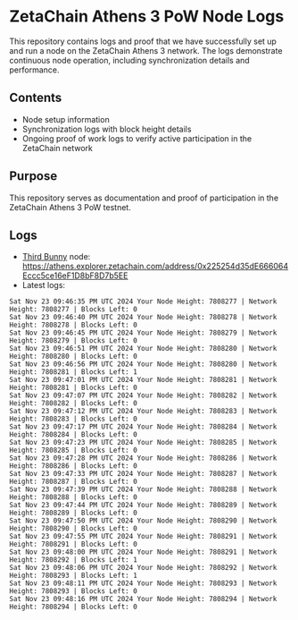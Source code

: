 # ZetaChain Athens 3 PoW Node Logs
This repository contains logs and proof that we have successfully set up and run a node on the ZetaChain Athens 3 network. The logs demonstrate continuous node operation, including synchronization details and performance.

## Contents
- Node setup information
- Synchronization logs with block height details
- Ongoing proof of work logs to verify active participation in the ZetaChain network

## Purpose
This repository serves as documentation and proof of participation in the ZetaChain Athens 3 PoW testnet.

## Logs

- [Third Bunny](https://thirdbunny.xyz/) node: https://athens.explorer.zetachain.com/address/0x225254d35dE666064Eccc5ce16eF1D8bF8D7b5EE
- Latest logs:
```
Sat Nov 23 09:46:35 PM UTC 2024 Your Node Height: 7808277 | Network Height: 7808277 | Blocks Left: 0
Sat Nov 23 09:46:40 PM UTC 2024 Your Node Height: 7808278 | Network Height: 7808278 | Blocks Left: 0
Sat Nov 23 09:46:45 PM UTC 2024 Your Node Height: 7808279 | Network Height: 7808279 | Blocks Left: 0
Sat Nov 23 09:46:51 PM UTC 2024 Your Node Height: 7808280 | Network Height: 7808280 | Blocks Left: 0
Sat Nov 23 09:46:56 PM UTC 2024 Your Node Height: 7808280 | Network Height: 7808281 | Blocks Left: 1
Sat Nov 23 09:47:01 PM UTC 2024 Your Node Height: 7808281 | Network Height: 7808281 | Blocks Left: 0
Sat Nov 23 09:47:07 PM UTC 2024 Your Node Height: 7808282 | Network Height: 7808282 | Blocks Left: 0
Sat Nov 23 09:47:12 PM UTC 2024 Your Node Height: 7808283 | Network Height: 7808283 | Blocks Left: 0
Sat Nov 23 09:47:17 PM UTC 2024 Your Node Height: 7808284 | Network Height: 7808284 | Blocks Left: 0
Sat Nov 23 09:47:23 PM UTC 2024 Your Node Height: 7808285 | Network Height: 7808285 | Blocks Left: 0
Sat Nov 23 09:47:28 PM UTC 2024 Your Node Height: 7808286 | Network Height: 7808286 | Blocks Left: 0
Sat Nov 23 09:47:33 PM UTC 2024 Your Node Height: 7808287 | Network Height: 7808287 | Blocks Left: 0
Sat Nov 23 09:47:39 PM UTC 2024 Your Node Height: 7808288 | Network Height: 7808288 | Blocks Left: 0
Sat Nov 23 09:47:44 PM UTC 2024 Your Node Height: 7808289 | Network Height: 7808289 | Blocks Left: 0
Sat Nov 23 09:47:50 PM UTC 2024 Your Node Height: 7808290 | Network Height: 7808290 | Blocks Left: 0
Sat Nov 23 09:47:55 PM UTC 2024 Your Node Height: 7808291 | Network Height: 7808291 | Blocks Left: 0
Sat Nov 23 09:48:00 PM UTC 2024 Your Node Height: 7808291 | Network Height: 7808292 | Blocks Left: 1
Sat Nov 23 09:48:06 PM UTC 2024 Your Node Height: 7808292 | Network Height: 7808293 | Blocks Left: 1
Sat Nov 23 09:48:11 PM UTC 2024 Your Node Height: 7808293 | Network Height: 7808293 | Blocks Left: 0
Sat Nov 23 09:48:16 PM UTC 2024 Your Node Height: 7808294 | Network Height: 7808294 | Blocks Left: 0
```

